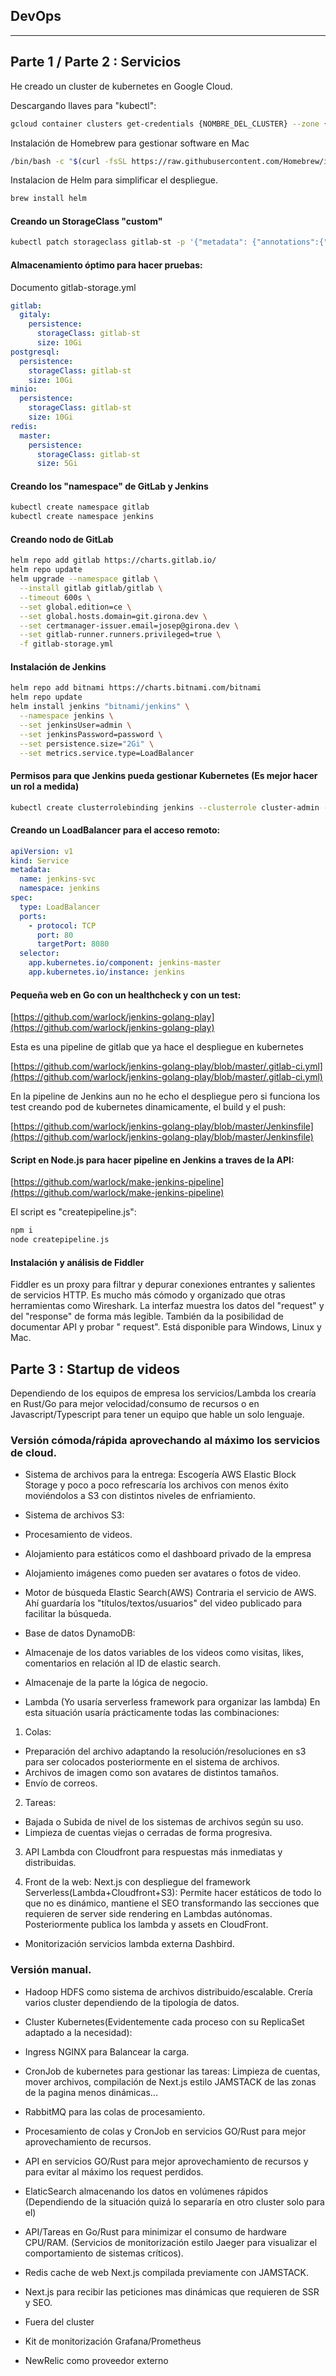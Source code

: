 ## DevOps

---

## Parte 1 / Parte 2 : Servicios

He creado un cluster de kubernetes en Google Cloud.

Descargando llaves para "kubectl":

```sh
gcloud container clusters get-credentials {NOMBRE_DEL_CLUSTER} --zone {ZONA} --project {NOMBRE_DEL_PROYECTO}
```

Instalación de Homebrew para gestionar software en Mac

```sh
/bin/bash -c "$(curl -fsSL https://raw.githubusercontent.com/Homebrew/install/master/install.sh)"
```

Instalacion de Helm para simplificar el despliegue.

```sh
brew install helm
```

#### Creando un StorageClass "custom"

```sh
kubectl patch storageclass gitlab-st -p '{"metadata": {"annotations":{"storageclass.kubernetes.io/is-default-class":"true"}}}'
```

#### Almacenamiento óptimo para hacer pruebas:

Documento gitlab-storage.yml

```yaml
gitlab:
  gitaly:
    persistence:
      storageClass: gitlab-st
      size: 10Gi
postgresql:
  persistence:
    storageClass: gitlab-st
    size: 10Gi
minio:
  persistence:
    storageClass: gitlab-st
    size: 10Gi
redis:
  master:
    persistence:
      storageClass: gitlab-st
      size: 5Gi
```

#### Creando los "namespace" de GitLab y Jenkins

```sh
kubectl create namespace gitlab
kubectl create namespace jenkins
```

#### Creando nodo de GitLab

```sh
helm repo add gitlab https://charts.gitlab.io/
helm repo update
helm upgrade --namespace gitlab \
  --install gitlab gitlab/gitlab \
  --timeout 600s \
  --set global.edition=ce \
  --set global.hosts.domain=git.girona.dev \
  --set certmanager-issuer.email=josep@girona.dev \
  --set gitlab-runner.runners.privileged=true \
  -f gitlab-storage.yml
```

#### Instalación de Jenkins

```sh
helm repo add bitnami https://charts.bitnami.com/bitnami
helm repo update
helm install jenkins "bitnami/jenkins" \
  --namespace jenkins \
  --set jenkinsUser=admin \
  --set jenkinsPassword=password \
  --set persistence.size="2Gi" \
  --set metrics.service.type=LoadBalancer
```

#### Permisos para que Jenkins pueda gestionar Kubernetes (Es mejor hacer un rol a medida)

```sh
kubectl create clusterrolebinding jenkins --clusterrole cluster-admin --serviceaccount=jenkins:default
```

#### Creando un LoadBalancer para el acceso remoto:

```yaml
apiVersion: v1
kind: Service
metadata:
  name: jenkins-svc
  namespace: jenkins
spec:
  type: LoadBalancer
  ports:
    - protocol: TCP
      port: 80
      targetPort: 8080
  selector:
    app.kubernetes.io/component: jenkins-master
    app.kubernetes.io/instance: jenkins
```

#### Pequeña web en Go con un healthcheck y con un test:

[https://github.com/warlock/jenkins-golang-play](https://github.com/warlock/jenkins-golang-play)

Esta es una pipeline de gitlab que ya hace el despliegue en kubernetes

[https://github.com/warlock/jenkins-golang-play/blob/master/.gitlab-ci.yml](https://github.com/warlock/jenkins-golang-play/blob/master/.gitlab-ci.yml)

En la pipeline de Jenkins aun no he echo el despliegue pero si funciona los test creando pod de kubernetes dinamicamente, el build y el push:

[https://github.com/warlock/jenkins-golang-play/blob/master/Jenkinsfile](https://github.com/warlock/jenkins-golang-play/blob/master/Jenkinsfile)

#### Script en Node.js para hacer pipeline en Jenkins a traves de la API:

[https://github.com/warlock/make-jenkins-pipeline](https://github.com/warlock/make-jenkins-pipeline)

El script es "createpipeline.js":

```sh
npm i
node createpipeline.js
```

#### Instalación y análisis de Fiddler

Fiddler es un proxy para filtrar y depurar conexiones entrantes y salientes de servicios HTTP. Es mucho más cómodo y organizado que otras herramientas como Wireshark. La interfaz muestra los datos del "request" y del "response" de forma más legible. También da la posibilidad de documentar API y probar " request". Está disponible para Windows, Linux y Mac.

## Parte 3 : Startup de videos

Dependiendo de los equipos de empresa los servicios/Lambda los crearía en Rust/Go para mejor velocidad/consumo de recursos o en Javascript/Typescript para tener un equipo que hable un solo lenguaje.

### Versión cómoda/rápida aprovechando al máximo los servicios de cloud.

- Sistema de archivos para la entrega:
  Escogería AWS Elastic Block Storage y poco a poco refrescaría los archivos con menos éxito moviéndolos a S3 con distintos niveles de enfriamiento.

- Sistema de archivos S3:

- Procesamiento de videos.
- Alojamiento para estáticos como el dashboard privado de la empresa
- Alojamiento imágenes como pueden ser avatares o fotos de video.

- Motor de búsqueda Elastic Search(AWS)
  Contraria el servicio de AWS. Ahí guardaría los "títulos/textos/usuarios" del video publicado para facilitar la búsqueda.

- Base de datos DynamoDB:

- Almacenaje de los datos variables de los videos como visitas, likes, comentarios en relación al ID de elastic search.
- Almacenaje de la parte la lógica de negocio.

- Lambda (Yo usaría serverless framework para organizar las lambda)
  En esta situación usaría prácticamente todas las combinaciones:

1. Colas:

- Preparación del archivo adaptando la resolución/resoluciones en s3 para ser colocados posteriormente en el sistema de archivos.
- Archivos de imagen como son avatares de distintos tamaños.
- Envío de correos.

2. Tareas:

- Bajada o Subida de nivel de los sistemas de archivos según su uso.
- Limpieza de cuentas viejas o cerradas de forma progresiva.

3. API Lambda con Cloudfront para respuestas más inmediatas y distribuidas.

4. Front de la web: Next.js con despliegue del framework Serverless(Lambda+Cloudfront+S3):
   Permite hacer estáticos de todo lo que no es dinámico, mantiene el SEO transformando las secciones que requieren de server side rendering en Lambdas autónomas. Posteriormente publica los lambda y assets en CloudFront.

- Monitorización servicios lambda externa Dashbird.

### Versión manual.

- Hadoop HDFS como sistema de archivos distribuido/escalable.
  Crería varios cluster dependiendo de la tipología de datos.

- Cluster Kubernetes(Evidentemente cada proceso con su ReplicaSet adaptado a la necesidad):

- Ingress NGINX para Balancear la carga.
- CronJob de kubernetes para gestionar las tareas: Limpieza de cuentas, mover archivos, compilación de Next.js estilo JAMSTACK de las zonas de la pagina menos dinámicas...
- RabbitMQ para las colas de procesamiento.
- Procesamiento de colas y CronJob en servicios GO/Rust para mejor aprovechamiento de recursos.
- API en servicios GO/Rust para mejor aprovechamiento de recursos y para evitar al máximo los request perdidos.
- ElaticSearch almacenando los datos en volúmenes rápidos (Dependiendo de la situación quizá lo separaría en otro cluster solo para el)
- API/Tareas en Go/Rust para minimizar el consumo de hardware CPU/RAM. (Servicios de monitorización estilo Jaeger para visualizar el comportamiento de sistemas críticos).
- Redis cache de web Next.js compilada previamente con JAMSTACK.
- Next.js para recibir las peticiones mas dinámicas que requieren de SSR y SEO.

- Fuera del cluster
- Kit de monitorización Grafana/Prometheus
- NewRelic como proveedor externo
